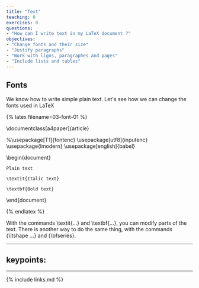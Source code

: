```yaml
---
title: "Text"
teaching: 0
exercises: 0
questions:
- "How can I write text in my LaTeX document ?"
objectives:
- "Change fonts and their size"
- "Justify paragraphs"
- "Work with ligns, paragraphes and pages"
- "Include lists and tables"
---
```


## Fonts
We know how to write simple plain text.
Let's see how we can change the fonts used in LaTeX
 

{% latex filename=03-font-01 %}

\documentclass[a4paper]{article}

%\usepackage[T1]{fontenc}
\usepackage[utf8]{inputenc}
\usepackage{lmodern}
\usepackage[english]{babel}

\begin{document}

	Plain text

	\textit{Italic text}

	\textbf{Bold text}

\end{document}

{% endlatex %}

With the commands \textit{...} and \textbf{...}, you can modify parts of the text.
There is another way to do the same thing, with the commands {\itshape ...} and {\bfseries}.



---

keypoints:
- 
---
{% include links.md %}


